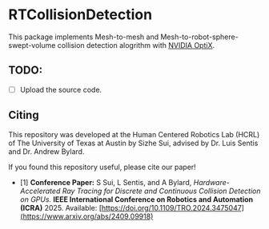 # RTCollisionDetection
This package implements Mesh-to-mesh and Mesh-to-robot-sphere-swept-volume collision detection alogrithm with [NVIDIA OptiX](https://developer.nvidia.com/rtx/ray-tracing/optix).

## TODO:
- [ ] Upload the source code.

## Citing
This repository was developed at the Human Centered Robotics Lab (HCRL) of The University of Texas at Austin by Sizhe Sui, advised by Dr. Luis Sentis and Dr. Andrew Bylard.

If you found this repository useful, please cite our paper!
- [1] **Conference Paper:** S Sui, L Sentis, and A Bylard, *Hardware-Accelerated Ray Tracing for Discrete and Continuous Collision Detection on GPUs.* **IEEE International Conference
on Robotics and Automation (ICRA)** 2025. Available: [https://doi.org/10.1109/TRO.2024.3475047](https://www.arxiv.org/abs/2409.09918)
